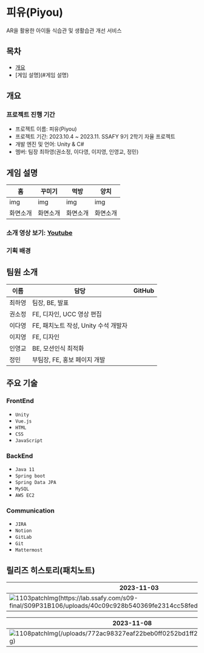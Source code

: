 # 피유(Piyou)

AR을 활용한 아이들 식습관 및 생활습관 개선 서비스

## 목차

- [개요](#개요)
- [게임 설명](#게임 설명)

## 개요

### 프로젝트 진행 기간

- 프로젝트 이름: 피유(Piyou)
- 프로젝트 기간: 2023.10.4 ~ 2023.11. SSAFY 9기 2학기 자율 프로젝트
- 개발 엔진 및 언어: Unity & C#
- 멤버: 팀장 최하영(권소정, 이다영, 이지영, 인영교, 정민)

## 게임 설명

| 홈       | 꾸미기   | 먹방     | 양치     |
| -------- | -------- | -------- | -------- |
| img      | img      | img      | img      |
| 화면소개 | 화면소개 | 화면소개 | 화면소개 |

### 소개 영상 보기: [Youtube]()

### 기획 배경

## 팀원 소개

| 이름   | 담당                                 | GitHub |
| ------ | ------------------------------------ | ------ |
| 최하영 | 팀장, BE, 발표                       |        |
| 권소정 | FE, 디자인, UCC 영상 편집            |        |
| 이다영 | FE, 패치노트 작성, Unity 수석 개발자 |        |
| 이지영 | FE, 디자인                           |        |
| 인영교 | BE, 모션인식 최적화                  |        |
| 정민   | 부팀장, FE, 홍보 페이지 개발         |        |

## 주요 기술

### **FrontEnd**

- `Unity`
- `Vue.js`
- `HTML`
- `CSS`
- `JavaScript`

### **BackEnd**

- `Java 11`
- `Spring boot`
- `Spring Data JPA`
- `MySQL`
- `AWS EC2`

### **Communication**

- `JIRA`
- `Notion`
- `GitLab`
- `Git`
- `Mattermost`

## 릴리즈 히스토리(패치노트)

| 2023-11-03                                                                                                                                                                              | 2023-11-04                                                                                                                                   | 2023-11-06                                                                                                                                         |
| --------------------------------------------------------------------------------------------------------------------------------------------------------------------------------------- | -------------------------------------------------------------------------------------------------------------------------------------------- | -------------------------------------------------------------------------------------------------------------------------------------------------- |
| ![1103patchImg(https://lab.ssafy.com/s09-final/S09P31B106/uploads/40c09c928b540369fe2314cc58fedc53/1103patchImg.png)](https://piyou.notion.site/PiYou-1010e0122928411cbac97884d75ad5e2) | ![1104patchImg(/uploads/a7214b3de6830599fbfa9419a4a6b4a1/1104patchImg.png)](https://piyou.notion.site/11-4-0228d5c7e34a4c2793dcbdb3a7c19fd9) | ![1106patchImg(/uploads/6aa1bbff399b413ca65df05e5d63ee9f/1106patchImg.png)](https://piyou.notion.site/11-6-PiYou-e47d18dfa28d4b0bae6b3609cf866463) |

| 2023-11-08                                                                                                                                             | 2023-11-14                                                                                                                                    | 2023-11-15                                                                                                                                              |
| ------------------------------------------------------------------------------------------------------------------------------------------------------ | --------------------------------------------------------------------------------------------------------------------------------------------- | ------------------------------------------------------------------------------------------------------------------------------------------------------- |
| ![1108patchImg(/uploads/772ac98327eaf22beb0ff0252bd1ff2c/1108patchImg.png)](https://piyou.notion.site/11-8-Ver-1-0-0-94a5fab7776645028f20f744cdb8d3c8) | ![1114patchImg(/uploads/97fbe570bf638cb309810dd0abbf5def/1114patchImg.png)](https://piyou.notion.site/11-14-03d08b3ac31a4996a258bcae275e0c94) | ![1115patchImg(/uploads/15fa302698b3ddaff695bf07acfa9fd8/1115patchImg.png)](https://piyou.notion.site/11-15-Ver-2-0-0-e820af624e7e496aa47da6bc7c85d362) |
